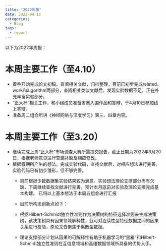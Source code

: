 ```yaml
---
title: "2022周报"
date: 2022-04-13
categories:
  - Blog
tags:
  - report
---
```

以下为2022年周报：

# 本周主要工作（至4.10）
- 着手开始完成论文初稿，查阅相关文献，归档整理，目前已初步完成related。 work和algorithm两部分，查阅相关类似文献后，发现实验数据不足，正在补充丰富实验部分。
- “正大杯”相关工作，和小组成员准备省赛入围作品和答辩，于4月10日参加线上答辩。
- 准备周二组会所讲《神经网络与深度学习》第三、四章内容。

# 本周主要工作（至3.20）
- 继续完成上周“正大杯”市场调查大赛所需提交报告，截止日期为2022年3月20日，根据老师意见进行查漏补缺及相应修改。
- 根据假期所产生的想法，完成实验代码，查找文献后，对相应想法进行完善，实验代码已有初步雏形，但不够完善。
    - 目前根据少数数据集实验结果较为满意。实验想法理论支撑部分尚有欠缺，下周继续查找文献进行完善。预计本月底前对实验及理论支撑完成基本构建。
    已将以上基本想法于本周五组会进行汇报
    
    - 目前所构思创新点如下：
    
    - 根据Hilbert-Schmidt独立性准则作为决策树的特征选择准则来生成决策树，该决策树具有因果领域解释性，且可对连续性型特征数据之间的因果关系进行检验，原论文皆聚焦于离散型数据。
    - 理论支撑部分计划从因果的可解释性有助于机器学习的“黑箱”和Hilbert-Schmidt独立性准则在互信息领域和高维数据领域所具备的优势入手。